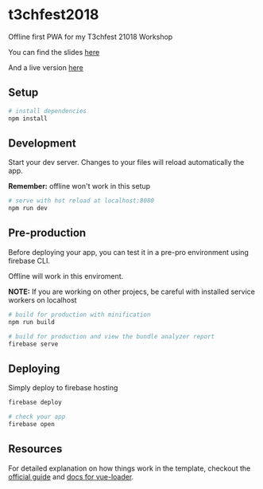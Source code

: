 # t3chfest2018

Offline first PWA for my T3chfest 21018 Workshop

You can find the slides [here](https://speakerdeck.com/garcianavalon/offlinefirst-pwa-con-firebase-y-vue-dot-js)

And a live version [here](https://t3chfest2018.firebaseapp.com)
## Setup

``` bash
# install dependencies
npm install
```

## Development

Start your dev server. Changes to your files will reload automatically the app.

**Remember:** offline won't work in this setup

```bash
# serve with hot reload at localhost:8080
npm run dev
```

## Pre-production

Before deploying your app, you can test it in a pre-pro environment using firebase CLI.

Offline will work in this enviroment.

**NOTE:** If you are working on other projecs, be careful with installed service workers on localhost

``` bash
# build for production with minification
npm run build

# build for production and view the bundle analyzer report
firebase serve
```

## Deploying
Simply deploy to firebase hosting

```bash
firebase deploy

# check your app
firebase open
```
## Resources

For detailed explanation on how things work in the template, checkout the [official guide](http://vuejs-templates.github.io/webpack/) and [docs for vue-loader](http://vuejs.github.io/vue-loader).
